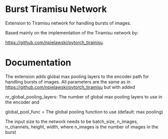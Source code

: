 # Burst Tiramisu Network
Extension to Tiramisu network for handling bursts of images.

Based mainly on the implementation of the Tiramisu network by: 

https://github.com/npielawski/pytorch_tiramisu.


# Documentation
The extension adds global max pooling layers to the encoder path for handling bursts of images.
All parameters are the same as in https://github.com/npielawski/pytorch_tiramisu but with added

nr_global_pooling_layers: The number of global max pooling layers to use in the encoder and

global_pool_func = The global pooling function to use (default: max pooling)

The input size to the network needs to be batch_size, n_images, n_channels, height, width, where n_images is the number of images in the burst
